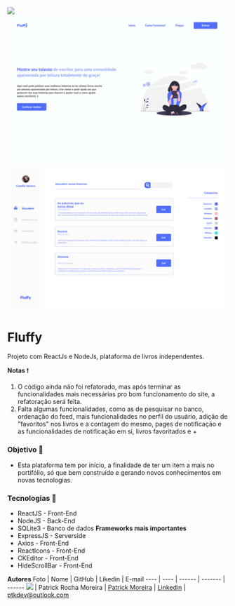 <img src="https://raw.githubusercontent.com/ptkm1/fluffyrepo/a5c29e5a2055d99b617cfda6dd259fbea80e3b81/Front-End/src/media/Logo.svg"/>
<img src="/repositorio/index.svg"/>
<img src="/repositorio/Dashboard.svg"/>

# Fluffy
Projeto com ReactJs e NodeJs, plataforma de livros independentes.

**Notas** ❗
1. O código ainda não foi refatorado, mas após terminar as funcionalidades mais necessárias pro bom funcionamento do site, a refatoração será feita.
2. Falta algumas funcionalidades, como as de pesquisar no banco, ordenação do feed, mais funcionalidades no perfil do usuário, adição de "favoritos" nos livros e a contagem do
mesmo, pages de notificação e as funcionalidades de notificação em sí, livros favoritados e +

### Objetivo :cherries:
- Esta plataforma tem por início, a finalidade de ter um item a mais no portifólio, só que bem construído e gerando novos conhecimentos em novas tecnologias.

### Tecnologias :gem:
- ReactJS - Front-End
- NodeJS - Back-End
- SQLite3 - Banco de dados
**Frameworks mais importantes**
- ExpressJS - Serverside
- Axios - Front-End
- ReactIcons - Front-End
- CKEditor - Front-End
- HideScrollBar - Front-End

**Autores**
Foto | Nome | GitHub | Likedin | E-mail
---- | ---- | ------ | ------- | ------
<img src="https://media-exp1.licdn.com/dms/image/C4E03AQEXBrdwj2HTlQ/profile-displayphoto-shrink_200_200/0?e=1600905600&v=beta&t=tM9DLjONWwkWpBg6k_JRTKEzGiiIG6A_wlS_JtluoBY" width="100px"> | Patrick Rocha Moreira | [Patrick Moreira](https://github.com/ptkm1) | [Linkedin](https://www.linkedin.com/in/ptkm1/) |  ptkdev@outlook.com
